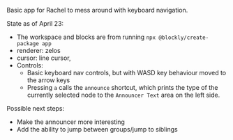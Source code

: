 Basic app for Rachel to mess around with keyboard navigation.

State as of April 23:
- The workspace and blocks are from running `npx @blockly/create-package app`
- renderer: zelos
- cursor: line cursor,
- Controls:
  - Basic keyboard nav controls, but with WASD key behaviour moved to the arrow keys
  - Pressing `a` calls the `announce` shortcut, which prints the type of the currently selected node to the `Announcer Text` area on the left side.


Possible next steps:
- Make the announcer more interesting
- Add the ability to jump between groups/jump to siblings
